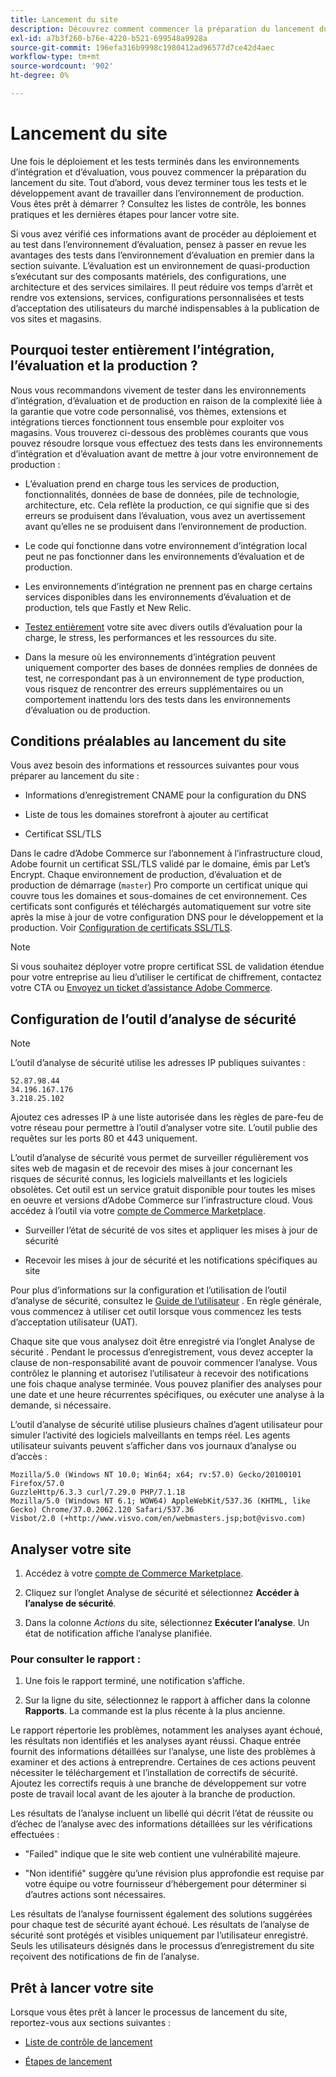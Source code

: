```yaml
---
title: Lancement du site
description: Découvrez comment commencer la préparation du lancement du site.
exl-id: a7b3f260-b76e-4220-b521-699548a9928a
source-git-commit: 196efa316b9998c1980412ad96577d7ce42d4aec
workflow-type: tm+mt
source-wordcount: '902'
ht-degree: 0%

---
```


# Lancement du site

Une fois le déploiement et les tests terminés dans les environnements d’intégration et d’évaluation, vous pouvez commencer la préparation du lancement du site. Tout d’abord, vous devez terminer tous les tests et le développement avant de travailler dans l’environnement de production. Vous êtes prêt à démarrer ? Consultez les listes de contrôle, les bonnes pratiques et les dernières étapes pour lancer votre site.

Si vous avez vérifié ces informations avant de procéder au déploiement et au test dans l’environnement d’évaluation, pensez à passer en revue les avantages des tests dans l’environnement d’évaluation en premier dans la section suivante. L’évaluation est un environnement de quasi-production s’exécutant sur des composants matériels, des configurations, une architecture et des services similaires. Il peut réduire vos temps d’arrêt et rendre vos extensions, services, configurations personnalisées et tests d’acceptation des utilisateurs du marché indispensables à la publication de vos sites et magasins.

## Pourquoi tester entièrement l’intégration, l’évaluation et la production ?

Nous vous recommandons vivement de tester dans les environnements d’intégration, d’évaluation et de production en raison de la complexité liée à la garantie que votre code personnalisé, vos thèmes, extensions et intégrations tierces fonctionnent tous ensemble pour exploiter vos magasins. Vous trouverez ci-dessous des problèmes courants que vous pouvez résoudre lorsque vous effectuez des tests dans les environnements d’intégration et d’évaluation avant de mettre à jour votre environnement de production :

- L’évaluation prend en charge tous les services de production, fonctionnalités, données de base de données, pile de technologie, architecture, etc. Cela reflète la production, ce qui signifie que si des erreurs se produisent dans l’évaluation, vous avez un avertissement avant qu’elles ne se produisent dans l’environnement de production.

- Le code qui fonctionne dans votre environnement d’intégration local peut ne pas fonctionner dans les environnements d’évaluation et de production.

- Les environnements d’intégration ne prennent pas en charge certains services disponibles dans les environnements d’évaluation et de production, tels que Fastly et New Relic.

- [Testez entièrement](../test/guidance.md) votre site avec divers outils d’évaluation pour la charge, le stress, les performances et les ressources du site.

- Dans la mesure où les environnements d’intégration peuvent uniquement comporter des bases de données remplies de données de test, ne correspondant pas à un environnement de type production, vous risquez de rencontrer des erreurs supplémentaires ou un comportement inattendu lors des tests dans les environnements d’évaluation ou de production.

## Conditions préalables au lancement du site

Vous avez besoin des informations et ressources suivantes pour vous préparer au lancement du site :

- Informations d’enregistrement CNAME pour la configuration du DNS

- Liste de tous les domaines storefront à ajouter au certificat

- Certificat SSL/TLS

Dans le cadre d’Adobe Commerce sur l’abonnement à l’infrastructure cloud, Adobe fournit un certificat SSL/TLS validé par le domaine, émis par Let’s Encrypt. Chaque environnement de production, d’évaluation et de production de démarrage (`master`) Pro comporte un certificat unique qui couvre tous les domaines et sous-domaines de cet environnement. Ces certificats sont configurés et téléchargés automatiquement sur votre site après la mise à jour de votre configuration DNS pour le développement et la production. Voir [Configuration de certificats SSL/TLS](../cdn/fastly-configuration.md#provision-ssltls-certificates).

>[!NOTE]
>
>Si vous souhaitez déployer votre propre certificat SSL de validation étendue pour votre entreprise au lieu d’utiliser le certificat de chiffrement, contactez votre CTA ou [Envoyez un ticket d’assistance Adobe Commerce](https://experienceleague.adobe.com/docs/commerce-knowledge-base/kb/help-center-guide/magento-help-center-user-guide.html#submit-ticket).

## Configuration de l’outil d’analyse de sécurité

>[!NOTE]
>
>L’outil d’analyse de sécurité utilise les adresses IP publiques suivantes :
>
>```text
>52.87.98.44
>34.196.167.176
>3.218.25.102
>```
>
>Ajoutez ces adresses IP à une liste autorisée dans les règles de pare-feu de votre réseau pour permettre à l’outil d’analyser votre site. L’outil publie des requêtes sur les ports 80 et 443 uniquement.

L’outil d’analyse de sécurité vous permet de surveiller régulièrement vos sites web de magasin et de recevoir des mises à jour concernant les risques de sécurité connus, les logiciels malveillants et les logiciels obsolètes. Cet outil est un service gratuit disponible pour toutes les mises en oeuvre et versions d’Adobe Commerce sur l’infrastructure cloud. Vous accédez à l’outil via votre [compte de Commerce Marketplace](https://account.magento.com/customer/account/login).

- Surveiller l’état de sécurité de vos sites et appliquer les mises à jour de sécurité

- Recevoir les mises à jour de sécurité et les notifications spécifiques au site

Pour plus d’informations sur la configuration et l’utilisation de l’outil d’analyse de sécurité, consultez le [Guide de l’utilisateur](https://experienceleague.adobe.com/en/docs/commerce-admin/systems/security/security-scan) . En règle générale, vous commencez à utiliser cet outil lorsque vous commencez les tests d’acceptation utilisateur (UAT).

Chaque site que vous analysez doit être enregistré via l’onglet Analyse de sécurité . Pendant le processus d’enregistrement, vous devez accepter la clause de non-responsabilité avant de pouvoir commencer l’analyse. Vous contrôlez le planning et autorisez l’utilisateur à recevoir des notifications une fois chaque analyse terminée. Vous pouvez planifier des analyses pour une date et une heure récurrentes spécifiques, ou exécuter une analyse à la demande, si nécessaire.

L’outil d’analyse de sécurité utilise plusieurs chaînes d’agent utilisateur pour simuler l’activité des logiciels malveillants en temps réel. Les agents utilisateur suivants peuvent s’afficher dans vos journaux d’analyse ou d’accès :

```text
Mozilla/5.0 (Windows NT 10.0; Win64; x64; rv:57.0) Gecko/20100101 Firefox/57.0
GuzzleHttp/6.3.3 curl/7.29.0 PHP/7.1.18
Mozilla/5.0 (Windows NT 6.1; WOW64) AppleWebKit/537.36 (KHTML, like Gecko) Chrome/37.0.2062.120 Safari/537.36
Visbot/2.0 (+http://www.visvo.com/en/webmasters.jsp;bot@visvo.com)
```

## Analyser votre site

1. Accédez à votre [compte de Commerce Marketplace](https://account.magento.com/customer/account/login).

1. Cliquez sur l’onglet Analyse de sécurité et sélectionnez **Accéder à l’analyse de sécurité**.

1. Dans la colonne _Actions_ du site, sélectionnez **Exécuter l’analyse**. Un état de notification affiche l’analyse planifiée.

### Pour consulter le rapport :

1. Une fois le rapport terminé, une notification s’affiche.

1. Sur la ligne du site, sélectionnez le rapport à afficher dans la colonne **Rapports**. La commande est la plus récente à la plus ancienne.

Le rapport répertorie les problèmes, notamment les analyses ayant échoué, les résultats non identifiés et les analyses ayant réussi. Chaque entrée fournit des informations détaillées sur l’analyse, une liste des problèmes à examiner et des actions à entreprendre. Certaines de ces actions peuvent nécessiter le téléchargement et l’installation de correctifs de sécurité. Ajoutez les correctifs requis à une branche de développement sur votre poste de travail local avant de les ajouter à la branche de production.

Les résultats de l’analyse incluent un libellé qui décrit l’état de réussite ou d’échec de l’analyse avec des informations détaillées sur les vérifications effectuées :

- &quot;Failed&quot; indique que le site web contient une vulnérabilité majeure.

- &quot;Non identifié&quot; suggère qu’une révision plus approfondie est requise par votre équipe ou votre fournisseur d’hébergement pour déterminer si d’autres actions sont nécessaires.

Les résultats de l’analyse fournissent également des solutions suggérées pour chaque test de sécurité ayant échoué. Les résultats de l’analyse de sécurité sont protégés et visibles uniquement par l’utilisateur enregistré. Seuls les utilisateurs désignés dans le processus d’enregistrement du site reçoivent des notifications de fin de l’analyse.

## Prêt à lancer votre site

Lorsque vous êtes prêt à lancer le processus de lancement du site, reportez-vous aux sections suivantes :

- [Liste de contrôle de lancement](checklist.md)

- [Étapes de lancement](steps.md)
